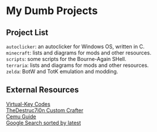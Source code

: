 # My Dumb Projects
## Project List
`autoclicker`: an autoclicker for Windows OS, written in C.
<br>`minecraft`: lists and diagrams for mods and other resources.
<br>`scripts`: some scripts for the Bourne-Again SHell.
<br>`terraria`: lists and diagrams for mods and other resources.
<br>`zelda`: BotW and TotK emulation and modding.
## External Resources
[Virtual-Key Codes](https://learn.microsoft.com/en-us/windows/win32/inputdev/virtual-key-codes)
<br>[TheDestruc7i0n Custom Crafter](https://crafting.thedestruc7i0n.ca/)
<br>[Cemu Guide](https://cemu.cfw.guide/)
<br>[Google Search sorted by latest](https://cse.google.com/cse?cx=4416977100c5544ee)
